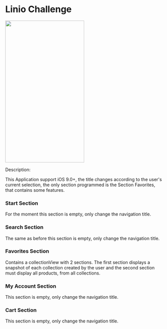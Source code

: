 # Linio Challenge

<img src="https://raw.githubusercontent.com/sphairo/LinioChallenge/c150610c66bcf805d911ecb22d192255bbf7d748/lineoChallenge.png" width="250" height="450"/>

Description:

This Application support iOS 9.0+, the title changes according to the user's current selection, the only section programmed is the Section Favorites, that contains some features.

### Start Section

For the moment this section is empty, only change the navigation title.

### Search Section
The same as before this section is empty, only change the navigation title.
### Favorites Section
Contains a collectionView with 2 sections. The first section displays a snapshot of each collection created by the user and the second section must display all products, from all collections.
### My Account Section
This section is empty, only change the navigation title.
### Cart Section
This section is empty, only change the navigation title.

